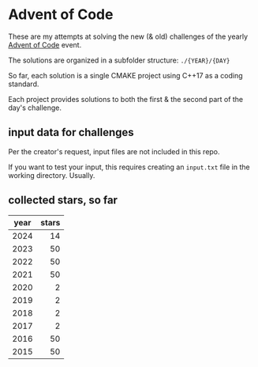 # Advent of Code

These are my attempts at solving the new (& old) challenges of the yearly [Advent of Code](https://adventofcode.com/) event.

The solutions are organized in a subfolder structure: ```./{YEAR}/{DAY}```

So far, each solution is a single CMAKE project using C++17 as a coding standard.

Each project provides solutions to both the first & the second part of the day's challenge.

## input data for challenges

Per the creator's request, input files are not included in this repo.

If you want to test your input, this requires creating an ```input.txt``` file in the working directory. Usually.

## collected stars, so far

| year | stars |
|------|------:|
| 2024 |    14 |
| 2023 |    50 |
| 2022 |    50 |
| 2021 |    50 |
| 2020 |     2 |
| 2019 |     2 |
| 2018 |     2 |
| 2017 |     2 |
| 2016 |    50 |
| 2015 |    50 |

